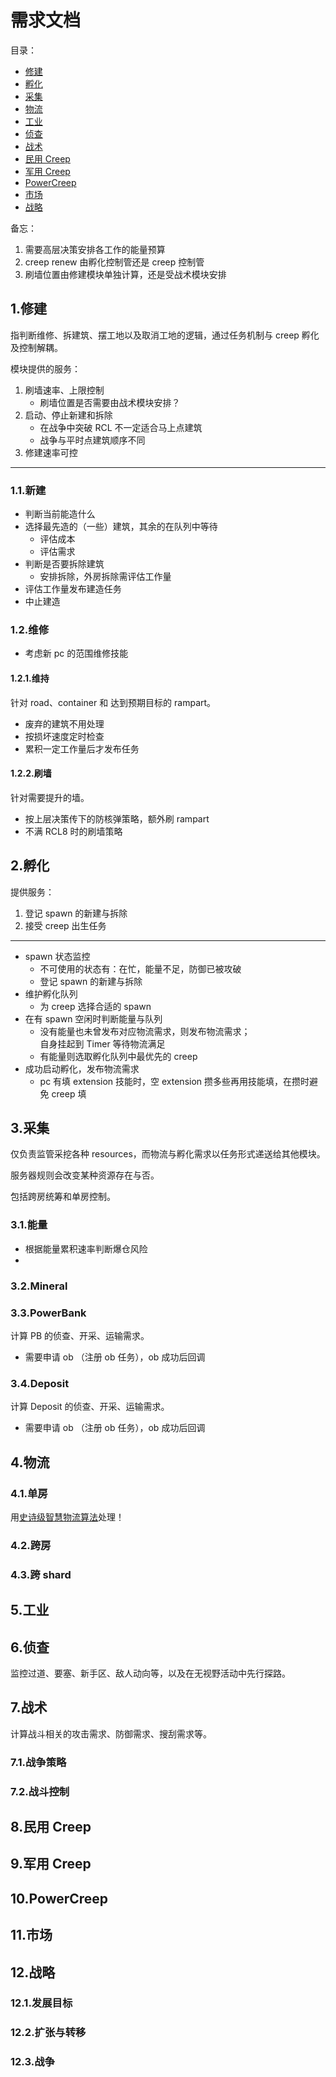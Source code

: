 # 需求文档
目录：
* [修建](#1.修建)
* [孵化](#2.孵化)
* [采集](#3.采集)
* [物流](#4.物流)
* [工业](#5.工业)
* [侦查](#6.侦查)
* [战术](#7.战术)
* [民用 Creep](#8.民用-creep)
* [军用 Creep](#9.军用-creep)
* [PowerCreep](#10.PowerCreep)
* [市场](#11.市场)
* [战略](#12.战略)

备忘：
1. 需要高层决策安排各工作的能量预算
1. creep renew 由孵化控制管还是 creep 控制管
1. 刷墙位置由修建模块单独计算，还是受战术模块安排



## 1.修建
指判断维修、拆建筑、摆工地以及取消工地的逻辑，通过任务机制与 creep 孵化及控制解耦。

模块提供的服务：
1. 刷墙速率、上限控制
    * 刷墙位置是否需要由战术模块安排？
1. 启动、停止新建和拆除
    * 在战争中突破 RCL 不一定适合马上点建筑
    * 战争与平时点建筑顺序不同
1. 修建速率可控
*** 
### 1.1.新建
* 判断当前能造什么
* 选择最先造的（一些）建筑，其余的在队列中等待
    * 评估成本
    * 评估需求
* 判断是否要拆除建筑
    * 安排拆除，外房拆除需评估工作量
* 评估工作量发布建造任务
* 中止建造

### 1.2.维修
* 考虑新 pc 的范围维修技能
#### 1.2.1.维持
针对 road、container 和 达到预期目标的 rampart。
* 废弃的建筑不用处理
* 按损坏速度定时检查
* 累积一定工作量后才发布任务
#### 1.2.2.刷墙
针对需要提升的墙。
* 按上层决策传下的防核弹策略，额外刷 rampart
* 不满 RCL8 时的刷墙策略


## 2.孵化
提供服务：
1. 登记 spawn 的新建与拆除
1. 接受 creep 出生任务

*** 

* spawn 状态监控
    * 不可使用的状态有：在忙，能量不足，防御已被攻破
    * 登记 spawn 的新建与拆除
* 维护孵化队列
    * 为 creep 选择合适的 spawn
* 在有 spawn 空闲时判断能量与队列
    * 没有能量也未曾发布对应物流需求，则发布物流需求；  
    自身挂起到 Timer 等待物流满足
    * 有能量则选取孵化队列中最优先的 creep
* 成功启动孵化，发布物流需求
    * pc 有填 extension 技能时，空 extension 攒多些再用技能填，在攒时避免 creep 填


## 3.采集
仅负责监管采挖各种 resources，而物流与孵化需求以任务形式递送给其他模块。

服务器规则会改变某种资源存在与否。

包括跨房统筹和单房控制。

### 3.1.能量
* 根据能量累积速率判断爆仓风险
* 
### 3.2.Mineral


### 3.3.PowerBank
计算 PB 的侦查、开采、运输需求。
* 需要申请 ob （注册 ob 任务），ob 成功后回调

### 3.4.Deposit
计算 Deposit 的侦查、开采、运输需求。
* 需要申请 ob （注册 ob 任务），ob 成功后回调


## 4.物流
### 4.1.单房
用[史诗级智慧物流算法](Logistics.md)处理！
### 4.2.跨房
### 4.3.跨 shard



## 5.工业



## 6.侦查
监控过道、要塞、新手区、敌人动向等，以及在无视野活动中先行探路。



## 7.战术
计算战斗相关的攻击需求、防御需求、搜刮需求等。

### 7.1.战争策略

### 7.2.战斗控制


## 8.民用 Creep



## 9.军用 Creep



## 10.PowerCreep



## 11.市场



## 12.战略
### 12.1.发展目标
### 12.2.扩张与转移
### 12.3.战争